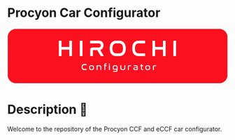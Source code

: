 # Procyon Car Configurator 
![Preview image](/public/hirochi_banner.png)

# Description 📝
Welcome to the repository of the Procyon CCF and eCCF car configurator. 
